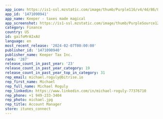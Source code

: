 ```yaml
---
app_icon: https://is1-ssl.mzstatic.com/image/thumb/Purple116/v4/4d/86/86/4d8686c1-b191-b1b2-be10-3a55b2661ecc/AppIcon-0-0-1x_U007emarketing-0-6-0-0-85-220.png/1024x1024bb.png
app_id: '1471090941'
app_name: Keeper - taxes made magical
app_screenshot: https://is1-ssl.mzstatic.com/image/thumb/PurpleSource126/v4/c4/5d/45/c45d45bc-bad4-c7e5-a19a-049a9754b423/f075a7aa-f15c-4e59-8fd1-3272354e7475_frame-2.jpg/1242x2688bb.png
category: Finance
country: US
id: gaifoMrAIxAU
language: en
most_recent_release: '2024-02-07T00:00:00'
publisher_id: '1471090940'
publisher_name: Keeper Tax Inc.
rank: '287'
release_count_in_past_year: '23'
release_count_in_past_year_category: 19
release_count_in_past_year_top_in_category: 31
rep_email: michael.roguly@bitrise.io
rep_first_name: Michael
rep_full_name: Michael Roguly
rep_linkedin: https://www.linkedin.com/in/michael-roguly-77376710
rep_phone: +1 949-233-3404
rep_photo: michael.jpg
rep_title: Account Manager
store: itunes_connect
---
```

